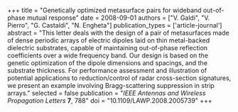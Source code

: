 +++
title = "Genetically optimized metasurface pairs for wideband out-of-phase mutual response"
date = 2008-09-01
authors = ["V. Galdi", "V. Pierro", "G. Castaldi", "N. Engheta"]
publication_types = ['article-journal']
abstract = "This letter deals with the design of a pair of metasurfaces made of dense periodic arrays of electric dipoles laid on thin metal-backed dielectric substrates, capable of maintaining out-of-phase reflection coefficients over a wide frequency band. Our design is based on the genetic optimization of the dipole dimensions and spacings, and the substrate thickness. For performance assessment and illustration of potential applications to reduction/control of radar cross-section signatures, we present an example involving Bragg-scattering suppression in strip arrays."
selected = false
publication = "*IEEE Antennas and Wireless Propagation Letters* **7**, 788"
doi = "10.1109/LAWP.2008.2005739"
+++
